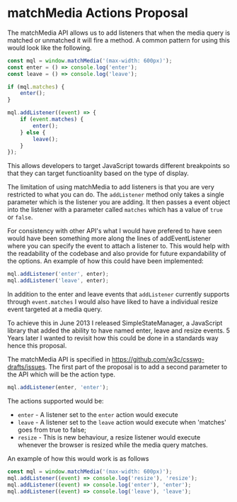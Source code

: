 # matchMedia Actions Proposal

The matchMedia API allows us to add listeners that when the media query is matched or unmatched it will fire a method. A common pattern for using this would look like the following.

``` javascript
const mql = window.matchMedia('(max-width: 600px)');
const enter = () => console.log('enter');
const leave = () => console.log('leave');

if (mql.matches) {
    enter();
}

mql.addListener((event) => {
    if (event.matches) {
        enter();
    } else {
        leave();
    }
});
```

This allows developers to target JavaScript towards different breakpoints so that they can target functioanlity based on the type of display.

The limitation of using matchMedia to add listeners is that you are very restricted to what you can do. The `addListener` method only takes a single parameter which is the listener you are adding. It then passes a event object into the listener with a parameter called `matches` which has a value of `true` or `false`. 

For consistency with other API's what I would have prefered to have seen would have been something more along the lines of addEventListener where you can specify the event to attach a listener to. This would help with the readability of the codebase and also provide for future expandability of the options. An example of how this could have been implemented:

``` javascript
mql.addListener('enter', enter);
mql.addListener('leave', enter);
```

In addition to the enter and leave events that `addListener` currently supports through `event.matches` I would also have liked to have a individual resize event targeted at a media query.

To achieve this in June 2013 I released SimpleStateManager, a JavaScript library that added the ability to have named enter, leave and resize events. 5 Years later I wanted to revisit how this could be done in a standards way hence this proposal.

The matchMedia API is specified in https://github.com/w3c/csswg-drafts/issues. The first part of the proposal is to add a second parameter to the API which will be the action type.

``` javascript
mql.addListener(enter, 'enter');
```

The actions supported would be:

* `enter` - A listener set to the `enter` action would execute 
* `leave` - A listener set to the `leave` action would execute when 'matches' goes from true to false; 
* `resize` - This is new behaviour, a resize listener would execute whenever the browser is resized while the media query matches.

An example of how this would work is as follows

``` javascript
const mql = window.matchMedia('(max-width: 600px)');
mql.addListener((event) => console.log('resize'), 'resize');
mql.addListener((event) => console.log('enter'), 'enter');
mql.addListener((event) => console.log('leave'), 'leave');
```





